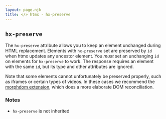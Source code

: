 ```yaml
---
layout: page.njk
title: </> htmx - hx-preserve
---
```


## `hx-preserve`

The `hx-preserve` attribute allows you to keep an element unchanged during HTML replacement.
Elements with `hx-preserve` set are preserved by `id` when htmx updates any ancestor element.
You *must* set an unchanging `id` on elements for `hx-preserve` to work.
The response requires an element with the same `id`, but its type and other attributes are ignored.

Note that some elements cannot unfortunately be preserved properly, such as iframes or certain types
of videos.  In these cases we recommend the [morphdom extension](/extensions/morphdom-swap/), which does a more elaborate DOM
reconciliation.

### Notes

* `hx-preserve` is not inherited
